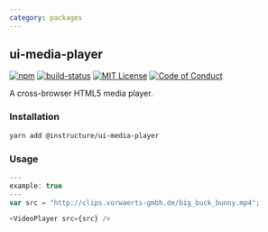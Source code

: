 ```yaml
---
category: packages
---
```


## ui-media-player

[![npm][npm]][npm-url]
[![build-status][build-status]][build-status-url]
[![MIT License][license-badge]][LICENSE]
[![Code of Conduct][coc-badge]][coc]

A cross-browser HTML5 media player.

### Installation

```sh
yarn add @instructure/ui-media-player
```

### Usage

```js
---
example: true
---
var src = "http://clips.vorwaerts-gmbh.de/big_buck_bunny.mp4";

<VideoPlayer src={src} />
```

[npm]: https://img.shields.io/npm/v/@instructure/ui-media-player.svg
[npm-url]: https://npmjs.com/package/@instructure/ui-media-player

[build-status]: https://travis-ci.org/instructure/instructure-ui.svg?branch=master
[build-status-url]: https://travis-ci.org/instructure/instructure-ui "Travis CI"

[license-badge]: https://img.shields.io/npm/l/instructure-ui.svg?style=flat-square
[license]: https://github.com/instructure/instructure-ui/blob/master/LICENSE

[coc-badge]: https://img.shields.io/badge/code%20of-conduct-ff69b4.svg?style=flat-square
[coc]: https://github.com/instructure/instructure-ui/blob/master/CODE_OF_CONDUCT.md
